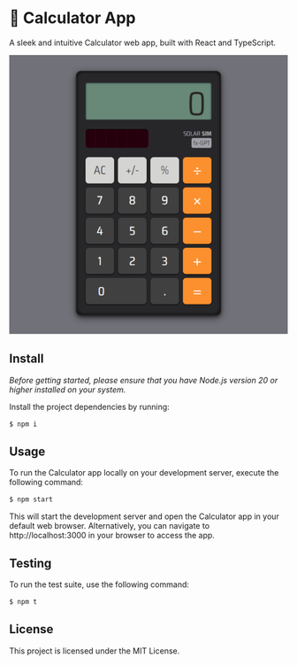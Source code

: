 # 🧮 Calculator App

A sleek and intuitive Calculator web app, built with React and TypeScript.

![image](./assets/calc-640x640-min.png)

## Install

*Before getting started, please ensure that you have Node.js version 20 or higher installed on your system.*

Install the project dependencies by running:

```bash
$ npm i
```

## Usage

To run the Calculator app locally on your development server, execute the following command:

```bash
$ npm start
```

This will start the development server and open the Calculator app in your default web browser. Alternatively, you can navigate to http://localhost:3000 in your browser to access the app.

## Testing

To run the test suite, use the following command:

```bash
$ npm t
```

## License

This project is licensed under the MIT License.
